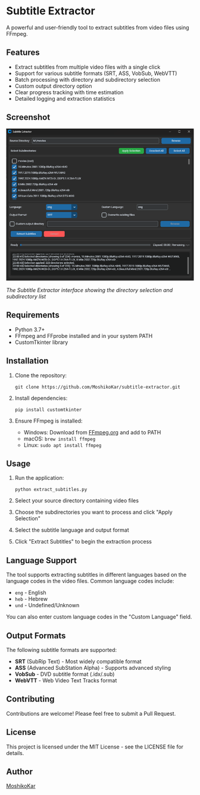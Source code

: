 # Subtitle Extractor

A powerful and user-friendly tool to extract subtitles from video files using FFmpeg.

## Features

- Extract subtitles from multiple video files with a single click
- Support for various subtitle formats (SRT, ASS, VobSub, WebVTT)
- Batch processing with directory and subdirectory selection
- Custom output directory option
- Clear progress tracking with time estimation
- Detailed logging and extraction statistics

## Screenshot

![Subtitle Extractor Screenshot](screenshot.png)

*The Subtitle Extractor interface showing the directory selection and subdirectory list*

## Requirements

- Python 3.7+
- FFmpeg and FFprobe installed and in your system PATH
- CustomTkinter library

## Installation

1. Clone the repository:
   ```
   git clone https://github.com/MoshikoKar/subtitle-extractor.git
   ```

2. Install dependencies:
   ```
   pip install customtkinter
   ```

3. Ensure FFmpeg is installed:
   - Windows: Download from [FFmpeg.org](https://ffmpeg.org/download.html) and add to PATH
   - macOS: `brew install ffmpeg`
   - Linux: `sudo apt install ffmpeg`

## Usage

1. Run the application:
   ```
   python extract_subtitles.py
   ```

2. Select your source directory containing video files
3. Choose the subdirectories you want to process and click "Apply Selection"
4. Select the subtitle language and output format
5. Click "Extract Subtitles" to begin the extraction process

## Language Support

The tool supports extracting subtitles in different languages based on the language codes in the video files. Common language codes include:

- `eng` - English
- `heb` - Hebrew
- `und` - Undefined/Unknown

You can also enter custom language codes in the "Custom Language" field.

## Output Formats

The following subtitle formats are supported:

- **SRT** (SubRip Text) - Most widely compatible format
- **ASS** (Advanced SubStation Alpha) - Supports advanced styling
- **VobSub** - DVD subtitle format (.idx/.sub)
- **WebVTT** - Web Video Text Tracks format

## Contributing

Contributions are welcome! Please feel free to submit a Pull Request.

## License

This project is licensed under the MIT License - see the LICENSE file for details.

## Author

[MoshikoKar](https://github.com/MoshikoKar)
